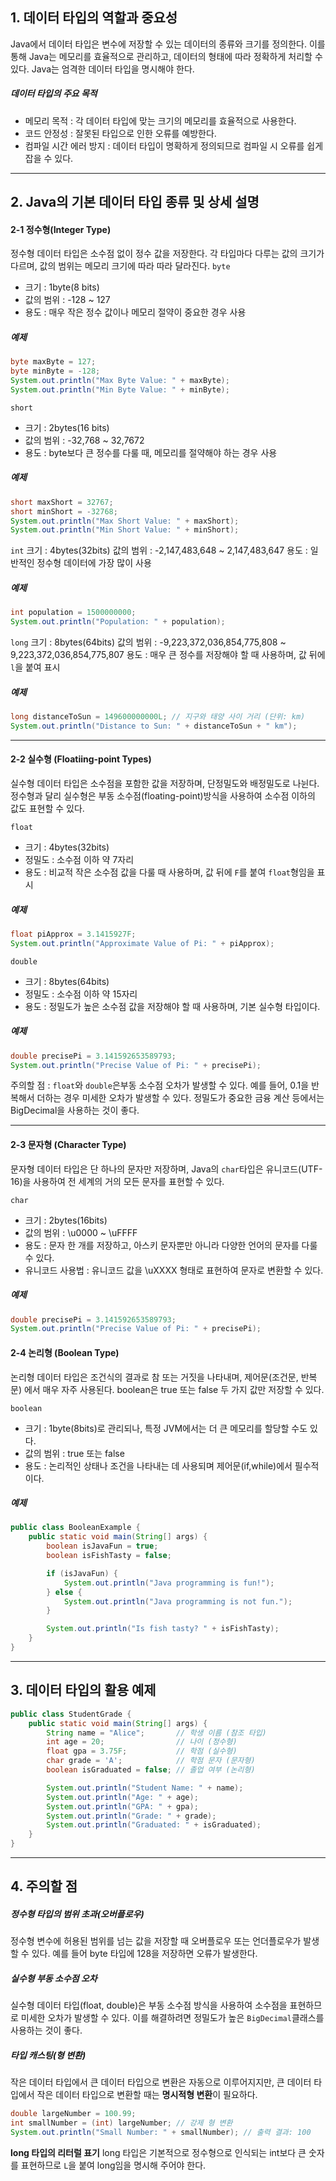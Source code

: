 ## 1. 데이터 타입의 역할과 중요성
Java에서 데이터 타입은 변수에 저장할 수 있는 데이터의 종류와 크기를 정의한다. 이를 통해 Java는 메모리를 효율적으로 관리하고, 데이터의 형태에 따라 정확하게 처리할 수 있다. Java는 엄격한 데이터 타입을 명시해야 한다.

##### 데이터 타입의 주요 목적
+ 메모리 목적 : 각 데이터 타입에 맞는 크기의 메모리를 효율적으로 사용한다.
+ 코드 안정성 : 잘못된 타입으로 인한 오류를 예방한다.
+ 컴파일 시간 에러 방지 : 데이터 타입이 명확하게 정의되므로 컴파일 시 오류를 쉽게 잡을 수 있다.

--------------------------------------------
## 2. Java의 기본 데이터 타입 종류 및 상세 설명
#### 2-1 정수형(Integer Type)
정수형 데이터 타입은 소수점 없이 정수 값을 저장한다. 각 타입마다 다루는 값의 크기가 다르며, 값의 범위는 메모리 크기에 따라 따라 달라진다.
```byte```
+ 크기 : 1byte(8 bits)
+ 값의 범위 : -128 ~ 127
+ 용도 : 매우 작은 정수 값이나 메모리 절약이 중요한 경우 사용

##### 예제
```java
byte maxByte = 127;
byte minByte = -128;
System.out.println("Max Byte Value: " + maxByte);
System.out.println("Min Byte Value: " + minByte);
```

```short```
+ 크기 : 2bytes(16 bits)
+ 값의 범위 : -32,768 ~ 32,7672
+ 용도 : byte보다 큰 정수를 다룰 때, 메모리를 절약해야 하는 경우 사용

##### 예제
```java
short maxShort = 32767;
short minShort = -32768;
System.out.println("Max Short Value: " + maxShort);
System.out.println("Min Short Value: " + minShort);
```

```int```
크기 : 4bytes(32bits)
값의 범위 : -2,147,483,648 ~ 2,147,483,647
용도 : 일반적인 정수형 데이터에 가장 많이 사용

##### 예제
```java
int population = 1500000000;
System.out.println("Population: " + population);
```

```long```
크기 : 8bytes(64bits)
값의 범위 : -9,223,372,036,854,775,808 ~ 9,223,372,036,854,775,807
용도 : 매우 큰 정수를 저장해야 할 때 사용하며, 값 뒤에 ```l```을 붙여 표시

##### 예제
```java
long distanceToSun = 149600000000L; // 지구와 태양 사이 거리 (단위: km)
System.out.println("Distance to Sun: " + distanceToSun + " km");
```

------------------------------
#### 2-2 실수형 (Floatiing-point Types)
실수형 데이터 타입은 소수점을 포함한 값을 저장하며, 단정밀도와 배정밀도로 나뉜다. 정수형과 달리 실수형은 부동 소수점(floating-point)방식을 사용하여 소수점 이하의 값도 표현할 수 있다.

```float```
+ 크기 : 4bytes(32bits)
+ 정밀도 : 소수점 이하 약 7자리
+ 용도 : 비교적 작은 소수점 값을 다룰 때 사용하며, 값 뒤에 ```F```를 붙여 ```float```형임을 표시

##### 예제
```java
float piApprox = 3.1415927F;
System.out.println("Approximate Value of Pi: " + piApprox);
```

```double```
+ 크기 : 8bytes(64bits)
+ 정밀도 : 소수점 이하 약 15자리
+ 용도 : 정밀도가 높은 소수점 값을 저장해야 할 때 사용하며, 기본 실수형 타입이다.

##### 예제
```java
double precisePi = 3.141592653589793;
System.out.println("Precise Value of Pi: " + precisePi);
```
주의할 점 : ```float```와 ```double```은부동 소수점 오차가 발생할 수 있다. 예를 들어, 0.1을 반복해서 더하는 경우 미세한 오차가 발생할 수 있다. 정밀도가 중요한 금융 계산 등에서는 BigDecimal을 사용하는 것이 좋다.

-------------------------------------
#### 2-3 문자형 (Character Type)
문자형 데이터 타입은 단 하나의 문자만 저장하며, Java의 ```char```타입은 유니코드(UTF-16)을 사용하여 전 세계의 거의 모든 문자를 표현할 수 있다.

```char```
+ 크기 : 2bytes(16bits)
+ 값의 범위 : \u0000 ~ \uFFFF
+ 용도 : 문자 한 개를 저장하고, 아스키 문자뿐만 아니라 다양한 언어의 문자를 다룰 수 있다.
+ 유니코드 사용법 : 유니코드 값을 \uXXXX 형태로 표현하여 문자로 변환할 수 있다.

##### 예제
```java
double precisePi = 3.141592653589793;
System.out.println("Precise Value of Pi: " + precisePi);
```

#### 2-4 논리형 (Boolean Type)
논리형 데이터 타입은 조건식의 결과로 참 또는 거짓을 나타내며, 제어문(조건문, 반복문) 에서 매우 자주 사용된다. boolean은 true 또는 false 두 가지 값만 저장할 수 있다.

```boolean```
+ 크기 : 1byte(8bits)로 관리되나, 특정 JVM에서는 더 큰 메모리를 할당할 수도 있다.
+ 값의 범위 : true 또는 false
+ 용도 : 논리적인 상태나 조건을 나타내는 데 사용되며 제어문(if,while)에서 필수적이다.

##### 예제
```java
public class BooleanExample {
    public static void main(String[] args) {
        boolean isJavaFun = true;
        boolean isFishTasty = false;

        if (isJavaFun) {
            System.out.println("Java programming is fun!");
        } else {
            System.out.println("Java programming is not fun.");
        }

        System.out.println("Is fish tasty? " + isFishTasty);
    }
}
```
----------------------------
## 3. 데이터 타입의 활용 예제
```java
public class StudentGrade {
    public static void main(String[] args) {
        String name = "Alice";       // 학생 이름 (참조 타입)
        int age = 20;                // 나이 (정수형)
        float gpa = 3.75F;           // 학점 (실수형)
        char grade = 'A';            // 학점 문자 (문자형)
        boolean isGraduated = false; // 졸업 여부 (논리형)

        System.out.println("Student Name: " + name);
        System.out.println("Age: " + age);
        System.out.println("GPA: " + gpa);
        System.out.println("Grade: " + grade);
        System.out.println("Graduated: " + isGraduated);
    }
}
```
-----------------------------
## 4. 주의할 점
##### 정수형 타입의 범위 초과(오버플로우)
정수형 변수에 허용된 범위를 넘는 값을 저장할 때 오버플로우 또는 언더플로우가 발생할 수 있다. 예를 들어 byte 타입에 128을 저장하면 오류가 발생한다.

##### 실수형 부동 소수점 오차
실수형 데이터 타입(float, double)은 부동 소수점 방식을 사용하여 소수점을 표현하므로 미세한 오차가 발생할 수 있다. 이를 해결하려면 정밀도가 높은 ```BigDecimal```클래스를 사용하는 것이 좋다.

##### 타입 캐스팅(형 변환)
작은 데이터 타입에서 큰 데이터 타입으로 변환은 자동으로 이루어지지만, 큰 데이터 타입에서 작은 데이터 타입으로 변환할 때는 **명시적형 변환**이 필요하다.
```java
double largeNumber = 100.99;
int smallNumber = (int) largeNumber; // 강제 형 변환
System.out.println("Small Number: " + smallNumber); // 출력 결과: 100
```
**long 타입의 리터럴 표기**
long 타입은 기본적으로 정수형으로 인식되는 int보다 큰 숫자를 표현하므로 ```L```을 붙여 long임을 명시해 주어야 한다.
